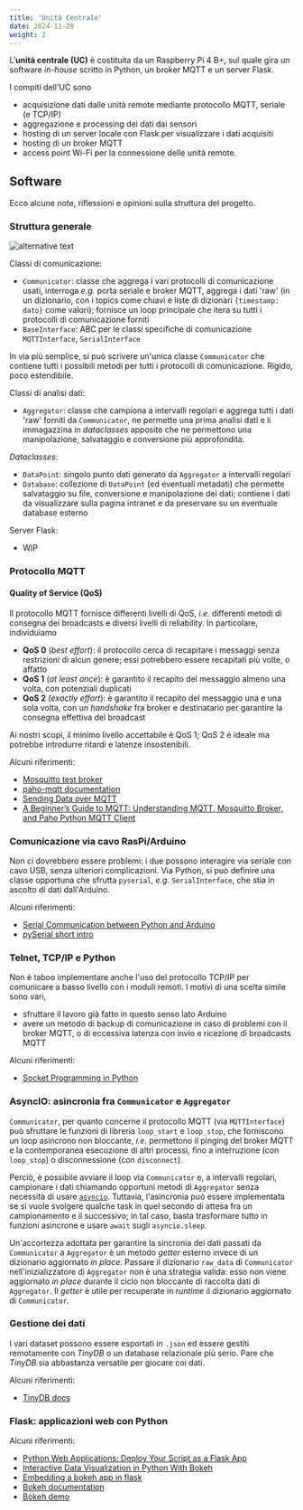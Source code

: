 ```yaml
---
title: 'Unità Centrale'
date: 2024-11-28
weight: 2
---
```


L'**unità centrale (UC)** è costituita da un Raspberry Pi 4 B+, sul quale
gira un software *in-house* scritto in Python, un broker MQTT e un
server Flask. 


<!--more-->


I compiti dell'UC sono
 - acquisizione dati dalle unità remote mediante protocollo MQTT, seriale (e
   TCP/IP)
 - aggregazione e processing dei dati dai sensori
 - hosting di un server locale con Flask per visualizzare i dati
   acquisiti
 - hosting di un broker MQTT
 - access point Wi-Fi per la connessione delle unità remote.

## Software
Ecco alcune note, riflessioni e opinioni sulla struttura del progetto.

### Struttura generale 

![alternative text](//www.plantuml.com/plantuml/png/hLLDJnin4Btlht1leMNp0n2geFI2r8zKHUe18MlYdImkNdjbpz8YslzUZwtW08hYIdk9vetNRvxVU9opGE1f6appPlJG3o2cW9UMq0_OQI1SWRg37eFOW0dODCf024AX9Gz6JbRJKhbXa9htR43XyYB2c5T0pZysuiVbgX7lX8TViWE24z5fHStV6gOFaBHa91vVqt16EMjHqUA8GQV3CpnEQwF3RGHL1Jz_kxfwKV3M1R8mu8duuYmcJkUfe3l4KOBHzrXov4QjGi55z3QZZ4PB1HlNz-WBhZoKQ8LqLkwivaJPKN83XW0zvaJ1Ke4nwzZaMe-kBbR5ejBVETlm7Rq6irEbs1x8CrZ3r7cWw7dSnOcGjYGd_jT51Z4Yj7lrGTzxxFb2By-VmYphTM_JEUx1b0olho5WoVZ9Mctx_HUWRFcO8qnzt3W_0CbqmHRfD_StyadZtBWu4hnxgnVpwTACRqCtvWX_iwD9-zvpRrKiMSJAQKlvqAG7ZAJ3UC92aU5o6sGBnYbJH_rQqNKWVopExSDDJI4ESXrEov7hncdwf0DTFmcvuVMDHjD97i-u_dKaxIoOQ_wGAzwaRw3hCiNYIVLn8jvrWPnKuNwnqGQPxSNIp-3iyxK82BrSFqWcbHviZujaSqeS2xHTYd9xP5GZvLwRWoO-C4zI_E20CM_Rzb2Jclf7zVHFExNrR-Aip6NCv-VUVQMQsdyhuTeAB-QbBKRCGpo32wUjRolUlmCNDTAOAfgAbxRjslUlHwOvGzjDW_a7)

Classi di comunicazione:
 - `Communicator`: classe che aggrega i vari protocolli di
   comunicazione usati, interroga *e.g.* porta seriale e broker MQTT,
   aggrega i dati 'raw' (in un dizionario, con i topics come chiavi e
   liste di dizionari `{timestamp: dato}` come valori); fornisce un
   loop principale che itera su tutti i protocolli di comunicazione
   forniti
 - `BaseInterface`: ABC per le classi specifiche di comunicazione
   `MQTTInterface`, `SerialInterface`

In via più semplice, si può scrivere un'unica classe `Communicator`
che contiene tutti i possibili metodi per tutti i protocolli di
comunicazione. Rigido, poco estendibile.

Classi di analisi dati:
 - `Aggregator`: classe che campiona a intervalli regolari e aggrega
   tutti i dati 'raw' forniti da `Communicator`, ne permette una prima
   analisi dati e li immagazzina in *dataclasses* apposite che ne
   permettono una manipolazione, salvataggio e conversione più
   approfondita.
   
*Dataclasses*:
 - `DataPoint`: singolo punto dati generato da `Aggregator` a
   intervalli regolari
 - `Database`: collezione di `DataPoint` (ed eventuali metadati) che
   permette salvataggio su file, conversione e manipolazione dei dati;
   contiene i dati da visualizzare sulla pagina intranet e da
   preservare su un eventuale database esterno
   
Server Flask:
 - WIP

### Protocollo MQTT
#### Quality of Service (QoS)
Il protocollo MQTT fornisce differenti livelli di QoS, *i.e.*
differenti metodi di consegna dei broadcasts e diversi livelli di
reliability. In particolare, individuiamo
 - **QoS 0** (*best effort*): il protocollo cerca di recapitare i
   messaggi senza restrizioni di alcun genere; essi potrebbero essere
   recapitati più volte, o affatto
 - **QoS 1** (*at least once*): è garantito il recapito del messaggio
   almeno una volta, con potenziali duplicati
 - **QoS 2** (*exactly effort*): è garantito il recapito del messaggio
   una e una sola volta, con un *handshake* fra broker e destinatario
   per garantire la consegna effettiva del broadcast
   
Ai nostri scopi, il minimo livello accettabile è QoS 1; QoS 2 è ideale
ma potrebbe introdurre ritardi e latenze insostenibili. 
   
Alcuni riferimenti:
 - [Mosquitto test broker](https://test.mosquitto.org/)
 - [paho-mqtt
   documentation](https://eclipse.dev/paho/files/paho.mqtt.python/html/index.html)
 - [Sending Data over
   MQTT](https://docs.arduino.cc/tutorials/uno-wifi-rev2/uno-wifi-r2-mqtt-device-to-device/)
 - [A Beginner’s Guide to MQTT: Understanding MQTT, Mosquitto Broker, and Paho Python MQTT Client](https://medium.com/@potekh.anastasia/a-beginners-guide-to-mqtt-understanding-mqtt-mosquitto-broker-and-paho-python-mqtt-client-990822274923)

### Comunicazione via cavo RasPi/Arduino
Non ci dovrebbero essere problemi: i due possono interagire via
seriale con cavo USB, senza ulteriori complicazioni. Via Python, si
può definire una classe opportuna che sfrutta `pyserial`, *e.g.*
`SerialInterface`, che stia in ascolto di dati dall'Arduino.

Alcuni riferimenti:
 - [Serial Communication between Python and
   Arduino](https://projecthub.arduino.cc/ansh2919/serial-communication-between-python-and-arduino-663756)
 - [pySerial short intro](https://pyserial.readthedocs.io/en/stable/shortintro.html)

### Telnet, TCP/IP e Python
Non è taboo implementare anche l'uso del protocollo TCP/IP per
comunicare a basso livello con i moduli remoti. I motivi di una scelta
simile sono vari,
 - sfruttare il lavoro già fatto in questo senso lato Arduino
 - avere un metodo di backup di comunicazione in caso di problemi con
   il broker MQTT, o di eccessiva latenza con invio e ricezione di
   broadcasts MQTT

Alcuni riferimenti:
 - [Socket Programming in Python](https://realpython.com/python-sockets/)

### AsyncIO: asincronia fra `Communicator` e `Aggregator`
`Communicator`, per quanto concerne il protocollo MQTT (via
`MQTTInterface`) può sfruttare le funzioni di libreria `loop_start` e
`loop_stop`, che forniscono un loop asincrono non bloccante, *i.e.*
permettono il pinging del broker MQTT e la contemporanea esecuzione di
altri processi, fino a interruzione (con `loop_stop`) o disconnessione
(con `disconnect`).

Perciò, è possibile avviare il loop via `Communicator` e, a intervalli
regolari, campionare i dati chiamando opportuni metodi di `Aggregator`
senza necessità di usare [`asyncio`](https://realpython.com/async-io-python/).
Tuttavia, l'asincronia può essere implementata se si vuole svolgere
qualche task in quel secondo di attesa fra un campionamento e il
successivo; in tal caso, basta trasformare tutto in funzioni asincrone
e usare `await` sugli `asyncio.sleep`.

Un'accortezza adottata per garantire la sincronia dei dati passati da
`Communicator` a `Aggregator` è un metodo *getter* esterno invece di
un dizionario aggiornato *in place*.  Passare il dizionario `raw_data`
di `Communicator` nell'inizializzatore di `Aggregator` non è una
strategia valida: esso non viene aggiornato *in place* durante il
ciclo non bloccante di raccolta dati di `Aggregator`. Il *getter* è
utile per recuperate in *runtime* il dizionario aggiornato di
`Communicator`.

### Gestione dei dati
I vari dataset possono essere esportati in `.json` ed essere gestiti
remotamente con *TinyDB* o un database relazionale più serio. Pare che
*TinyDB* sia abbastanza versatile per giocare coi dati.

Alcuni riferimenti:
 - [TinyDB docs](https://tinydb.readthedocs.io/en/latest/getting-started.html)

### Flask: applicazioni web con Python
Alcuni riferimenti:
 - [Python Web Applications: Deploy Your Script as a Flask App](https://realpython.com/python-web-applications/#test-locally)
 - [Interactive Data Visualization in Python With Bokeh](https://realpython.com/python-data-visualization-bokeh/)
 - [Embedding a bokeh app in
   flask](https://stackoverflow.com/questions/29949712/embedding-a-bokeh-app-in-flask)
 - [Bokeh documentation](https://docs.bokeh.org/en/latest/index.html)
 - [Bokeh demo](https://demo.bokeh.org/)

